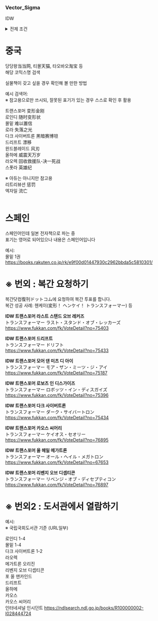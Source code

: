 ### Vector_Sigma
IDW

<details>
<summary>
전제 조건
</summary>
1. 프리미엄에 지쳤음<br>
2. 언어가 상관없다면 시도해 볼 만한 방법 <br/>
</details>

# 중국<br/>
당당왕当当网, 티몰天猫, 타오바오淘宝 등<br/>
해당 코믹스명 검색<br/>

실물책이 갖고 싶을 경우 확인해 볼 만한 방법<br/>

예시 검색어:<br/>
※ 참고용으로만 쓰시되, 잘못된 표기가 있는 경우 스스로 확인 후 활용<br/>

트랜스포머 变形金刚<br/>
로인디 随时变形状<br/>
몰밑 难以置信<br/>
로라 失落之光<br/>
다크 사이버트론 黑暗赛博坦<br/>
드리프트 漂移<br/>
윈드블레이드 风刃<br/>
올하메 威震天万岁<br/>
라오렉 回收救援队-决一死战<br/>
스폿라 英雄纪<br/>

※ 아듀는 아니지만 참고용<br/>
리트리뷰션 惩罚<br/>
엑자일 流亡<br/>
<br/>



# 스페인<br/>
스페인어인데 일본 전자책으로 파는 중<br/>
표기는 영어로 되어있으나 내용은 스페인어입니다<br/>

예시:<br/>
몰밑 1권 <br/>
https://books.rakuten.co.jp/rk/e9f00d01447930c2962bbda5c5810301/<br/>


# ※ 번외 : 복간 요청하기<br/>

복간닷컴復刊ドットコム에 요청하여 복간 투표를 합니다.<br/>
복간 성공 사례: 헨케이(変形！ ヘンケイ！ トランスフォーマー) 등<br/>

**IDW 트랜스포머 라스트 스탠드 오브 레커즈**<br/>
トランスフォーマー ラスト・スタンド・オブ・レッカーズ<br/>
https://www.fukkan.com/fk/VoteDetail?no=75403<br/>

**IDW 트랜스포머 드리프트**<br/>
トランスフォーマー ドリフト<br/>
https://www.fukkan.com/fk/VoteDetail?no=75433<br/>

**IDW 트랜스포머 모어 댄 미츠 디 아이**<br/>
トランスフォーマー モア・ザン・ミーツ・ジ・アイ<br/>
https://www.fukkan.com/fk/VoteDetail?no=75187<br/>

**IDW 트랜스포머 로보츠 인 디스가이즈**<br/>
トランスフォーマー ロボッツ・イン・ディスガイズ<br/>
https://www.fukkan.com/fk/VoteDetail?no=75396<br/>

**IDW 트랜스포머 다크 사이버트론**<br/>
トランスフォーマー ダーク・サイバートロン<br/>
https://www.fukkan.com/fk/VoteDetail?no=75434<br/>

**IDW 트랜스포머 카오스 씨어리**<br/>
トランスフォーマー ケイオス・セオリー<br/>
https://www.fukkan.com/fk/VoteDetail?no=76895<br/>

**IDW 트랜스포머 올 헤일 메가트론**<br/>
トランスフォーマー オール・ヘイル・メガトロン<br/>
https://www.fukkan.com/fk/VoteDetail?no=67653<br/>

**IDW 트랜스포머 리벤지 오브 디셉티콘**<br/>
トランスフォーマー リベンジ・オブ・ディセプティコン<br/>
https://www.fukkan.com/fk/VoteDetail?no=76897<br/>

# ※ 번외2 : 도서관에서 열람하기<br/>

예시:<br/>
※ 국립국회도서관 기준 (URL일부)<br/>

로인디 1-4<br/>
몰밑 1-4<br/>
다크 사이버트론 1-2<br/>
라오렉<br/>
메가트론 오리진<br/>
리벤지 오브 디셉티콘<br/>
포 올 맨카인드<br/>
드리프트<br/>
올하메<br/>
카오스<br/>
카오스 씨어리<br/>
인터네셔널 인시던트 https://ndlsearch.ndl.go.jp/books/R100000002-I028444724<br/>
